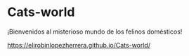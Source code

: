# Cats-world

¡Bienvenidos al misterioso mundo de los felinos domésticos!

https://elirobinlopezherrera.github.io/Cats-world/
